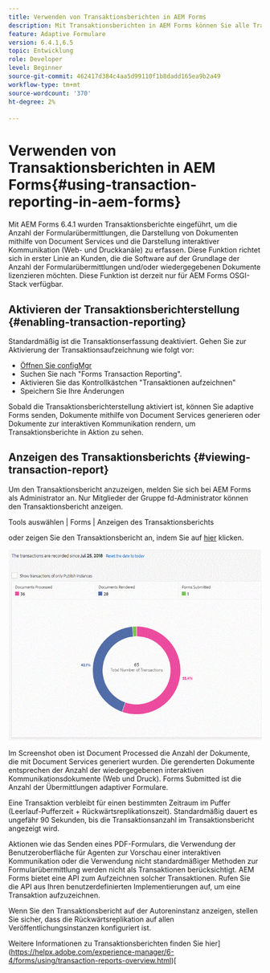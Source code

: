```yaml
---
title: Verwenden von Transaktionsberichten in AEM Forms
description: Mit Transaktionsberichten in AEM Forms können Sie alle Transaktionen zählen, die seit einem bestimmten Datum in Ihrer AEM Forms-Bereitstellung stattgefunden haben.
feature: Adaptive Formulare
version: 6.4.1,6.5
topic: Entwicklung
role: Developer
level: Beginner
source-git-commit: 462417d384c4aa5d99110f1b8dadd165ea9b2a49
workflow-type: tm+mt
source-wordcount: '370'
ht-degree: 2%

---
```



# Verwenden von Transaktionsberichten in AEM Forms{#using-transaction-reporting-in-aem-forms}

Mit AEM Forms 6.4.1 wurden Transaktionsberichte eingeführt, um die Anzahl der Formularübermittlungen, die Darstellung von Dokumenten mithilfe von Document Services und die Darstellung interaktiver Kommunikation (Web- und Druckkanäle) zu erfassen. Diese Funktion richtet sich in erster Linie an Kunden, die die Software auf der Grundlage der Anzahl der Formularübermittlungen und/oder wiedergegebenen Dokumente lizenzieren möchten. Diese Funktion ist derzeit nur für AEM Forms OSGI-Stack verfügbar.

## Aktivieren der Transaktionsberichterstellung {#enabling-transaction-reporting}

Standardmäßig ist die Transaktionserfassung deaktiviert. Gehen Sie zur Aktivierung der Transaktionsaufzeichnung wie folgt vor:

* [Öffnen Sie configMgr](http://localhost:4502/system/console/configMgr)
* Suchen Sie nach &quot;Forms Transaction Reporting&quot;.
* Aktivieren Sie das Kontrollkästchen &quot;Transaktionen aufzeichnen&quot;
* Speichern Sie Ihre Änderungen

Sobald die Transaktionsberichterstellung aktiviert ist, können Sie adaptive Forms senden, Dokumente mithilfe von Document Services generieren oder Dokumente zur interaktiven Kommunikation rendern, um Transaktionsberichte in Aktion zu sehen.

## Anzeigen des Transaktionsberichts {#viewing-transaction-report}

Um den Transaktionsbericht anzuzeigen, melden Sie sich bei AEM Forms als Administrator an. Nur Mitglieder der Gruppe fd-Administrator können den Transaktionsbericht anzeigen.

Tools auswählen | Forms | Anzeigen des Transaktionsberichts

oder zeigen Sie den Transaktionsbericht an, indem Sie auf [hier](http://localhost:4502/mnt/overlay/fd/transaction/gui/content/report.html) klicken.

![TransctionReporting](assets/transactionreporting.gif)

Im Screenshot oben ist Document Processed die Anzahl der Dokumente, die mit Document Services generiert wurden. Die gerenderten Dokumente entsprechen der Anzahl der wiedergegebenen interaktiven Kommunikationsdokumente (Web und Druck). Forms Submitted ist die Anzahl der Übermittlungen adaptiver Formulare.

Eine Transaktion verbleibt für einen bestimmten Zeitraum im Puffer (Leerlauf-Pufferzeit + Rückwärtsreplikationszeit). Standardmäßig dauert es ungefähr 90 Sekunden, bis die Transaktionsanzahl im Transaktionsbericht angezeigt wird.

Aktionen wie das Senden eines PDF-Formulars, die Verwendung der Benutzeroberfläche für Agenten zur Vorschau einer interaktiven Kommunikation oder die Verwendung nicht standardmäßiger Methoden zur Formularübermittlung werden nicht als Transaktionen berücksichtigt. AEM Forms bietet eine API zum Aufzeichnen solcher Transaktionen. Rufen Sie die API aus Ihren benutzerdefinierten Implementierungen auf, um eine Transaktion aufzuzeichnen.

Wenn Sie den Transaktionsbericht auf der Autoreninstanz anzeigen, stellen Sie sicher, dass die Rückwärtsreplikation auf allen Veröffentlichungsinstanzen konfiguriert ist.

Weitere Informationen zu Transaktionsberichten finden Sie hier](https://helpx.adobe.com/experience-manager/6-4/forms/using/transaction-reports-overview.html)[

